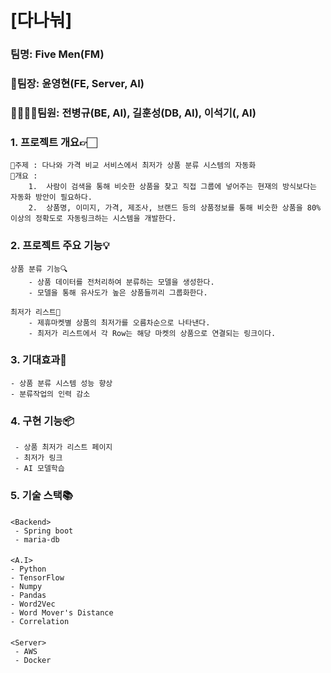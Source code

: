 #   [다나눠]

###  팀명: Five Men(FM)

###  🤯팀장: 윤영현(FE, Server, AI)

###  👨‍👨‍👦‍👦팀원:  전병규(BE, AI), 길훈성(DB, AI), 이석기(, AI)

### 1. 프로젝트 개요👉🏻  


	🚩주제 : 다나와 가격 비교 서비스에서 최저가 상품 분류 시스템의 자동화
	🚩개요 : 
		1.  사람이 검색을 통해 비슷한 상품을 찾고 직접 그룹에 넣어주는 현재의 방식보다는 자동화 방안이 필요하다.    
		2.  상품명, 이미지, 가격, 제조사, 브랜드 등의 상품정보를 통해 비슷한 상품을 80%이상의 정확도로 자동링크하는 시스템을 개발한다.
    

### 2. 프로젝트 주요 기능💡

    
    상품 분류 기능🔍
	    - 상품 데이터를 전처리하여 분류하는 모델을 생성한다.
	    - 모델을 통해 유사도가 높은 상품들끼리 그룹화한다.
	    
	최저가 리스트🧾
	    - 제휴마켓별 상품의 최저가를 오름차순으로 나타낸다.
	    - 최저가 리스트에서 각 Row는 해당 마켓의 상품으로 연결되는 링크이다.
    
    
### 3. 기대효과🙊

    - 상품 분류 시스템 성능 향상
    - 분류작업의 인력 감소
    

### 4. 구현 기능📦

     - 상품 최저가 리스트 페이지
     - 최저가 링크
     - AI 모델학습

### 5. 기술 스택📚 

####    

    <Backend>  
     - Spring boot
     - maria-db
     
####

	<A.I>
	- Python
	- TensorFlow
    - Numpy
    - Pandas
    - Word2Vec
    - Word Mover's Distance
    - Correlation

####    

    <Server>  
     - AWS
     - Docker
